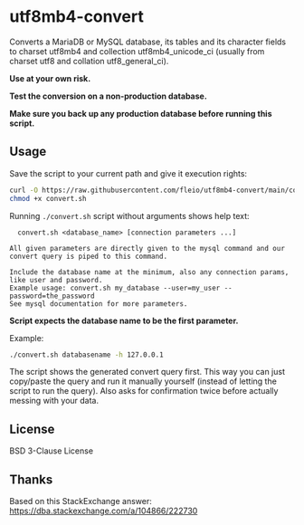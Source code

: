 # utf8mb4-convert

Converts a MariaDB or MySQL database, its tables and its character fields to charset utf8mb4 and collection
utf8mb4_unicode_ci (usually from charset utf8 and collation utf8_general_ci).

**Use at your own risk.**

**Test the conversion on a non-production database.**


**Make sure you back up any production database before running this script.**

## Usage

Save the script to your current path and give it execution rights:

```bash
curl -O https://raw.githubusercontent.com/fleio/utf8mb4-convert/main/convert.sh
chmod +x convert.sh
```

Running `./convert.sh` script without arguments shows help text:

```
  convert.sh <database_name> [connection parameters ...]

All given parameters are directly given to the mysql command and our convert query is piped to this command.

Include the database name at the minimum, also any connection params, like user and password.
Example usage: convert.sh my_database --user=my_user --password=the_password
See mysql documentation for more parameters.
```

**Script expects the database name to be the first parameter.**

Example:

```bash
./convert.sh databasename -h 127.0.0.1
```

The script shows the generated convert query first. This way you can just copy/paste the query and run it manually
yourself (instead of letting the script to run the query). Also asks for confirmation twice before actually messing with
your data.

## License

BSD 3-Clause License

## Thanks

Based on this StackExchange answer: https://dba.stackexchange.com/a/104866/222730

